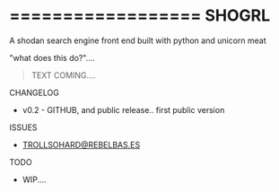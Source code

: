 ==================
     SHOGRL
==================

A shodan search engine front end built with python and unicorn meat

"what does this do?"....
> TEXT COMING....

CHANGELOG
- v0.2 - GITHUB, and public release.. first public version

ISSUES
- TROLLSOHARD@REBELBAS.ES

TODO
- WIP....
